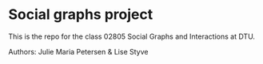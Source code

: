 # Social graphs project

This is the repo for the class 02805 Social Graphs and Interactions at DTU.

Authors: Julie Maria Petersen & Lise Styve
